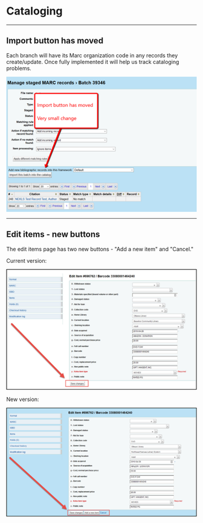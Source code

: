 # Cataloging


***
## Import button has moved

Each branch will have its Marc organization code in any records they create/update.  Once fully implemented it will help us track cataloging problems.

![17.11 Damaged information](../.gitbook/assets/1711-360.cataloging.png)


***

## Edit items - new buttons

The edit items page has two new buttons - "Add a new item" and "Cancel."

Current version:

![17.11 Edit items](../.gitbook/assets/1711-361.cataloging.jpg)

New version:

![17.11 Edit items](../.gitbook/assets/1711-362.cataloging.png)
